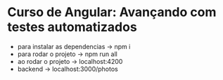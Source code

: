 # Curso de Angular: Avançando com testes automatizados

- para instalar as dependencias →  npm i
- para rodar o projeto → npm run all
- ao rodar o projeto → localhost:4200
- backend → localhost:3000/photos
